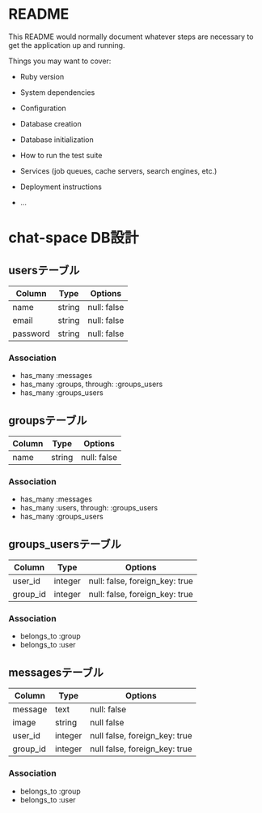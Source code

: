 # README

This README would normally document whatever steps are necessary to get the
application up and running.

Things you may want to cover:

* Ruby version

* System dependencies

* Configuration

* Database creation

* Database initialization

* How to run the test suite

* Services (job queues, cache servers, search engines, etc.)

* Deployment instructions

* ...

# chat-space DB設計

## usersテーブル
|Column|Type|Options|
|------|----|-------|
|name|string|null: false|
|email|string|null: false|
|password|string|null: false|

### Association
- has_many :messages
- has_many :groups,  through:  :groups_users
- has_many :groups_users

## groupsテーブル
|Column|Type|Options|
|------|----|-------|
|name|string|null: false|

### Association
- has_many :messages
- has_many :users,  through:  :groups_users
- has_many :groups_users


## groups_usersテーブル

|Column|Type|Options|
|------|----|-------|
|user_id|integer|null: false, foreign_key: true|
|group_id|integer|null: false, foreign_key: true|

### Association
- belongs_to :group
- belongs_to :user

## messagesテーブル

|Column|Type|Options|
|------|----|-------|
|message|text|null: false|
|image|string|null false|
|user_id|integer|null false, foreign_key: true|
|group_id|integer|null false, foreign_key: true|

### Association
- belongs_to :group
- belongs_to :user

